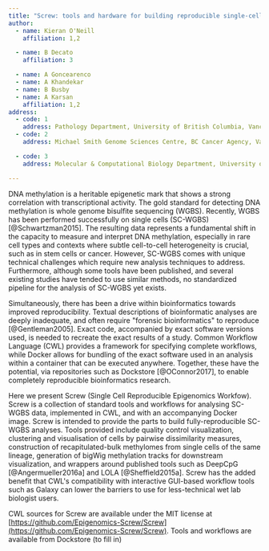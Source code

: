 ```yaml
---
title: "Screw: tools and hardware for building reproducible single-cell epigenomics workflows"
author: 
  - name: Kieran O'Neill 
    affiliation: 1,2

  - name: B Decato
    affiliation: 3

  - name: A Goncearenco
  - name: A Khandekar
  - name: B Busby
  - name: A Karsan  
    affiliation: 1,2
address:
  - code: 1
    address: Pathology Department, University of British Columbia, Vancouver, Canada
  - code: 2 
    address: Michael Smith Genome Sciences Centre, BC Cancer Agency, Vancouver, Canada

  - code: 3
    address: Molecular & Computational Biology Department, University of Southern California, Los Angeles, California, USA

---
```


DNA methylation is a heritable epigenetic mark that shows a strong correlation with transcriptional activity. The gold standard for detecting DNA methylation is whole genome bisulfite sequencing (WGBS). Recently, WGBS has been performed successfully on single cells (SC-WGBS) [@Schwartzman2015]. The resulting data represents a fundamental shift in the capacity to measure and interpret DNA methylation, especially in rare cell types and contexts where subtle cell-to-cell heterogeneity is crucial, such as in stem cells or cancer. However, SC-WGBS comes with unique technical challenges which require new analysis techniques to address. Furthermore, although some tools have been published, and several existing studies have tended to use similar methods, no standardized pipeline for the analysis of SC-WGBS yet exists.

Simultaneously, there has been a drive within bioinformatics towards improved reproducibility. Textual descriptions of bioinformatic analyses are deeply inadequate, and often require "forensic bioinformatics" to reproduce [@Gentleman2005]. Exact code, accompanied by exact software versions used, is needed to recreate the exact results of a study. Common Workflow Language (CWL) provides a framework for specifying complete workflows, while Docker allows for bundling of the exact software used in an analysis within a container that can be executed anywhere. Together, these have the potential, via repositories such as Dockstore [@OConnor2017], to enable completely reproducible bioinformatics research.

Here we present Screw (Single Cell Reproducible Epigenomics Workfow). Screw is a collection of standard tools and workflows for analysing SC-WGBS data, implemented in CWL, and with an accompanying Docker image. Screw is intended to provide the parts to build fully-reproducible SC-WGBS analyses. Tools provided include quality control visualization, clustering and visualisation of cells by pairwise dissimilarity measures, construction of recapitulated-bulk methylomes from single cells of the same lineage, generation of bigWig methylation tracks for downstream visualization, and wrappers around published tools such as DeepCpG [@Angermueller2016a] and LOLA [@Sheffield2015a]. Screw has the added benefit that CWL's compatibility with interactive GUI-based workflow tools such as Galaxy can lower the barriers to use for less-technical wet lab biologist users.


CWL sources for Screw are available under the MIT license at [https://github.com/Epigenomics-Screw/Screw](https://github.com/Epigenomics-Screw/Screw). Tools and workflows are available from Dockstore (to fill in)

